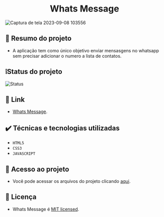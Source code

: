 <h1 align="center"> Whats Message </h1>

![Captura de tela 2023-09-08 103556](https://github.com/AguiarIsaac/whatsmessage/assets/37755163/14c68335-e014-46a4-b054-c2a8e00b9829)

## 📄 Resumo do projeto
* A aplicação tem como único objetivo enviar mensasgens no whatsapp sem precisar adicionar o numero a lista de contatos.

## ❕Status do projeto
![Status](https://img.shields.io/badge/Status-Finalizado-00BFFF?style=for-the-badge)

## 🔗 Link
* [Whats Message](https://aguiarisaac.github.io/whatsmessage/).

## ✔️ Técnicas e tecnologias utilizadas
- ``HTML5``
- ``CSS3``
- ``JAVASCRIPT``

## 📁 Acesso ao projeto
* Você pode acessar os arquivos do projeto clicando [aqui](https://github.com/AguiarIsaac/whatsmessage).

## 📜 Licença
* Whats Message é [MIT licensed](./LICENSE).

